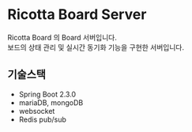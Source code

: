 # Ricotta Board Server

Ricotta Board 의 Board 서버입니다.<br>
보드의 상태 관리 및 실시간 동기화 기능을 구현한 서버입니다. 

## 기술스택

- Spring Boot 2.3.0
- mariaDB, mongoDB
- websocket
- Redis pub/sub

